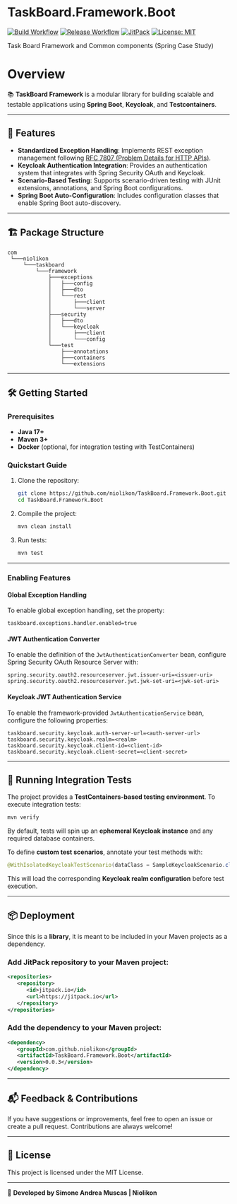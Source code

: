 # TaskBoard.Framework.Boot

[![Build Workflow](https://github.com/niolikon/TaskBoard.Framework.Boot/actions/workflows/maven.yml/badge.svg)](https://github.com/niolikon/TaskBoard.Framework.Boot/actions)
[![Release Workflow](https://github.com/niolikon/TaskBoard.Framework.Boot/actions/workflows/release-maven.yml/badge.svg)](https://github.com/niolikon/TaskBoard.Framework.Boot/actions)
[![JitPack](https://jitpack.io/v/niolikon/TaskBoard.Framework.Boot.svg)](https://jitpack.io/#niolikon/TaskBoard.Framework.Boot)
[![License: MIT](https://img.shields.io/badge/License-MIT-green.svg)](https://opensource.org/licenses/MIT)

Task Board Framework and Common components (Spring Case Study)

# Overview

📚 **TaskBoard Framework** is a modular library for building scalable and testable applications using **Spring Boot**, **Keycloak**, and **Testcontainers**.

---

## 🚀 Features

- **Standardized Exception Handling**: Implements REST exception management following [RFC 7807 (Problem Details for HTTP APIs)](https://datatracker.ietf.org/doc/html/rfc7807).
- **Keycloak Authentication Integration**: Provides an authentication system that integrates with Spring Security OAuth and Keycloak.
- **Scenario-Based Testing**: Supports scenario-driven testing with JUnit extensions, annotations, and Spring Boot configurations.
- **Spring Boot Auto-Configuration**: Includes configuration classes that enable Spring Boot auto-discovery.

---

## 🏗️ Package Structure

```
com
 └───niolikon
     └───taskboard
         └───framework
             ├───exceptions
             │   ├───config
             │   ├───dto
             │   └───rest
             │       ├───client
             │       └───server
             ├───security
             │   ├───dto
             │   └───keycloak
             │       ├───client
             │       └───config
             └───test
                 ├───annotations
                 ├───containers
                 └───extensions
```

---

## 🛠️ Getting Started

### Prerequisites

- **Java 17+**
- **Maven 3+**
- **Docker** (optional, for integration testing with TestContainers)

### Quickstart Guide

1. Clone the repository:
   ```bash
   git clone https://github.com/niolikon/TaskBoard.Framework.Boot.git
   cd TaskBoard.Framework.Boot
   ```

2. Compile the project:
   ```bash
   mvn clean install
   ```

3. Run tests:
   ```bash
   mvn test
   ```

---

### Enabling Features

#### Global Exception Handling
To enable global exception handling, set the property:
```properties
taskboard.exceptions.handler.enabled=true
```

#### JWT Authentication Converter
To enable the definition of the `JwtAuthenticationConverter` bean, configure Spring Security OAuth Resource Server with:
```properties
spring.security.oauth2.resourceserver.jwt.issuer-uri=<issuer-uri>
spring.security.oauth2.resourceserver.jwt.jwk-set-uri=<jwk-set-uri>
```

#### Keycloak JWT Authentication Service
To enable the framework-provided `JwtAuthenticationService` bean, configure the following properties:
```properties
taskboard.security.keycloak.auth-server-url=<auth-server-url>
taskboard.security.keycloak.realm=<realm>
taskboard.security.keycloak.client-id=<client-id>
taskboard.security.keycloak.client-secret=<client-secret>
```

---

## 🧪 Running Integration Tests

The project provides a **TestContainers-based testing environment**. To execute integration tests:

```bash
mvn verify
```

By default, tests will spin up an **ephemeral Keycloak instance** and any required database containers.

To define **custom test scenarios**, annotate your test methods with:

```java
@WithIsolatedKeycloakTestScenario(dataClass = SampleKeycloakScenario.class)
```

This will load the corresponding **Keycloak realm configuration** before test execution.

---

## 📦 Deployment

Since this is a **library**, it is meant to be included in your Maven projects as a dependency.

### Add JitPack repository to your Maven project:

```xml
<repositories>
   <repository>
      <id>jitpack.io</id>
      <url>https://jitpack.io</url>
   </repository>
</repositories>
```

### Add the dependency to your Maven project:

```xml
<dependency>
   <groupId>com.github.niolikon</groupId>
   <artifactId>TaskBoard.Framework.Boot</artifactId>
   <version>0.0.3</version>
</dependency>
```

---

## 📬 Feedback & Contributions

If you have suggestions or improvements, feel free to open an issue or create a pull request. Contributions are always welcome!

---

## 📝 License

This project is licensed under the MIT License.

---

🚀 **Developed by Simone Andrea Muscas | Niolikon**

